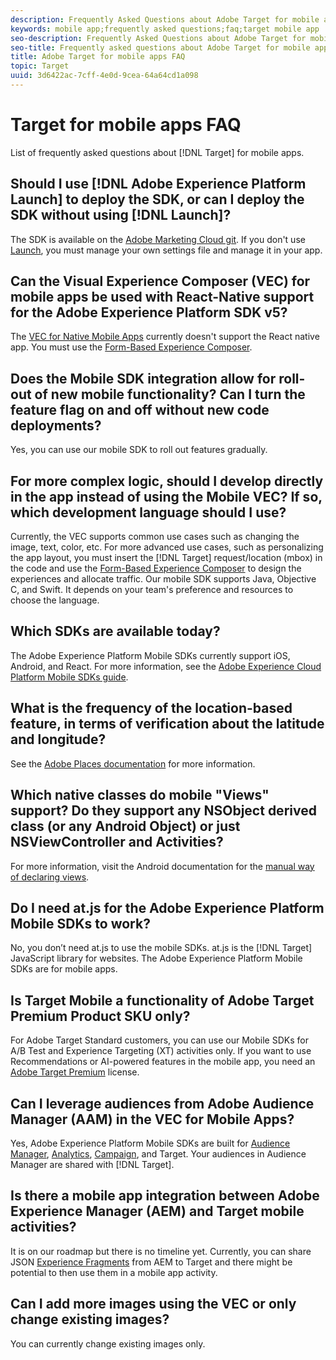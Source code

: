 ```yaml
---
description: Frequently Asked Questions about Adobe Target for mobile apps.
keywords: mobile app;frequently asked questions;faq;target mobile app
seo-description: Frequently Asked Questions about Adobe Target for mobile apps.
seo-title: Frequently asked questions about Adobe Target for mobile apps
title: Adobe Target for mobile apps FAQ
topic: Target
uuid: 3d6422ac-7cff-4e0d-9cea-64a64cd1a098
---
```


# Target for mobile apps FAQ

List of frequently asked questions about [!DNL Target] for mobile apps.

## Should I use [!DNL Adobe Experience Platform Launch] to deploy the SDK, or can I deploy the SDK without using [!DNL Launch]?

The SDK is available on the [Adobe Marketing Cloud git](https://github.com/Adobe-Marketing-Cloud/acp-sdks/). If you don't use [Launch](https://docs.adobe.com/content/help/en/launch/using/overview.html), you must manage your own settings file and manage it in your app.

## Can the Visual Experience Composer (VEC) for mobile apps be used with React-Native support for the Adobe Experience Platform SDK v5?

The [VEC for Native Mobile Apps](/help/c-target-mobile-app/c-mobile-visual-experience-composer/mobile-visual-experience-composer.md) currently doesn't support the React native app. You must use the [Form-Based Experience Composer](/help/c-experiences/form-experience-composer.md).  

## Does the Mobile SDK integration allow for roll-out of new mobile functionality? Can I turn the feature flag on and off without new code deployments?  

Yes, you can use our mobile SDK to roll out features gradually.  

## For more complex logic, should I develop directly in the app instead of using the Mobile VEC? If so, which development language should I use?

Currently, the VEC supports common use cases such as changing the image, text, color, etc. For more advanced use cases, such as personalizing the app layout, you must insert the [!DNL Target] request/location (mbox) in the code and use the [Form-Based Experience Composer](/help/c-experiences/form-experience-composer.md) to design the experiences and allocate traffic. Our mobile SDK supports Java, Objective C, and Swift. It depends on your team's preference and resources to choose the language.  

## Which SDKs are available today?

The Adobe Experience Platform Mobile SDKs currently support iOS, Android, and React. For more information, see the [Adobe Experience Cloud Platform Mobile SDKs guide](https://aep-sdks.gitbook.io/docs/).

## What is the frequency of the location-based feature, in terms of verification about the latitude and longitude?

See the [Adobe Places documentation](https://placesdocs.com/places-services-by-adobe-documentation/) for more information.

## Which native classes do mobile "Views" support? Do they support any NSObject derived class (or any Android Object) or just NSViewController and Activities?

For more information, visit the Android documentation for the [manual way of declaring views](/help/c-target-mobile-app/c-mobile-visual-experience-composer/mobile-visual-experience-composer-android.md#views). 

## Do I need at.js for the Adobe Experience Platform Mobile SDKs to work?

No, you don’t need at.js to use the mobile SDKs. at.js is the [!DNL Target] JavaScript library for websites. The Adobe Experience Platform Mobile SDKs are for mobile apps.

## Is Target Mobile a functionality of Adobe Target Premium Product SKU only?

For Adobe Target Standard customers, you can use our Mobile SDKs for A/B Test and Experience Targeting (XT) activities only. If you want to use Recommendations or AI-powered features in the mobile app, you need an [Adobe Target Premium](/help/c-intro/intro.md#premium) license.

## Can I leverage audiences from Adobe Audience Manager (AAM) in the VEC for Mobile Apps? 

Yes, Adobe Experience Platform Mobile SDKs are built for [Audience Manager](https://docs.adobe.com/content/help/en/audience-manager/user-guide/aam-home.html), [Analytics](https://docs.adobe.com/content/help/en/analytics/landing/home.html), [Campaign](https://docs.adobe.com/content/help/en/campaign-standard/using/campaign-standard-home.html), and Target. Your audiences in Audience Manager are shared with [!DNL Target].

## Is there a mobile app integration between Adobe Experience Manager (AEM) and Target mobile activities?

It is on our roadmap but there is no timeline yet. Currently, you can share JSON [Experience Fragments](/help/c-experiences/c-manage-content/aem-experience-fragments.md) from AEM to Target and there might be potential to then use them in a mobile app activity.  

## Can I add more images using the VEC or only change existing images?

You can currently change existing images only.

